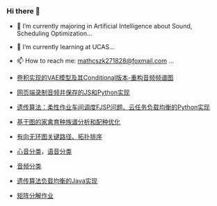 ### Hi there 👋

<!--
**ZhaoKe1024/ZhaoKe1024** is a ✨ _special_ ✨ repository because its `README.md` (this file) appears on your GitHub profile.

Here are some ideas to get you started:


- 👯 I’m looking to collaborate on ...
- 🤔 I’m looking for help with ...
- 💬 Ask me about ...
- 📫 How to reach me: ...
- 😄 Pronouns: ...
- ⚡ Fun fact: ...
-->
- 🔭 I’m currently majoring in Artificial Intelligence about Sound, Scheduling Optimization...
- 🌱 I’m currently learning at UCAS...
- 📫 How to reach me: mathcszk271828@foxmail.com ...

- [卷积实现的VAE模型及其Conditional版本-重构音频频谱图](https://github.com/ZhaoKe1024/ConvolutionalVAE_withConditional)
- [网页端录制音频并保存的JS和Python实现](https://github.com/ZhaoKe1024/Audio-Record-WebPage)
- [遗传算法：柔性作业车间调度FJSP问题、云任务负载均衡的Python实现](https://github.com/ZhaoKe1024/IntelligentAlgorithmScheduler)
- [基于图的家禽育种族谱分析和配种优化](https://github.com/ZhaoKe1024/SelectBreedingKits)
- [有向无环图关键路径、拓扑排序](https://github.com/ZhaoKe1024/AlgorithmsOnGraph)
- [心音分类](https://github.com/ZhaoKe1024/Heart-Sound-Diagnosis)，[语音分类](https://github.com/ZhaoKe1024/Voice-Sound-Diagnosis)
- [音频分类](https://github.com/ZhaoKe1024/AudioClassification-Pytorch-KZhao)
- [遗传算法负载均衡的Java实现](https://github.com/ZhaoKe1024/SSbyZKe)
- [矩阵分解作业](https://github.com/ZhaoKe1024/UCAS-Matrix_Analysis_and_Application-Python)
